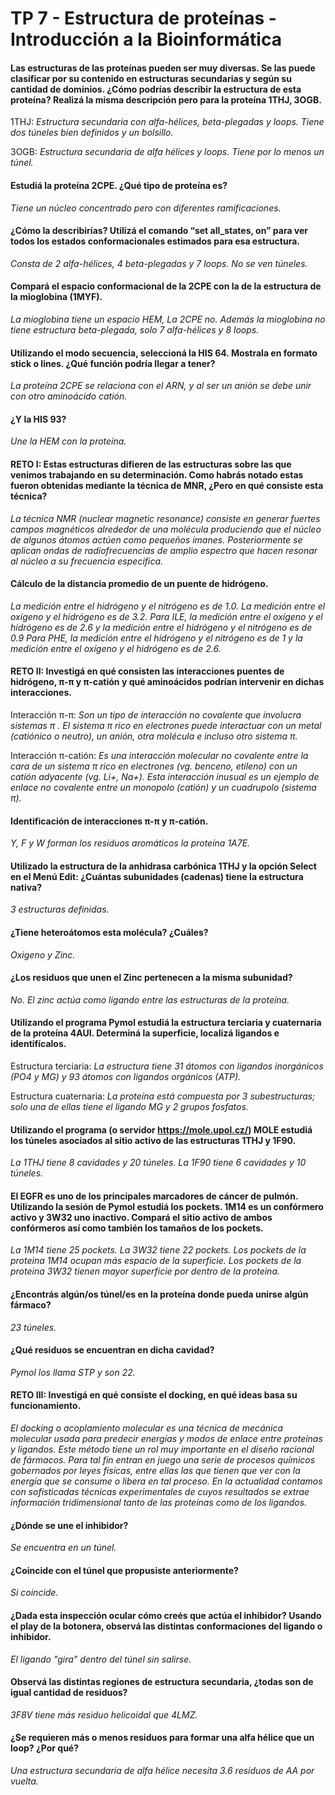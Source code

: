 # TP 7 - Estructura de proteínas - Introducción a la Bioinformática

#### Las estructuras de las proteínas pueden ser muy diversas. Se las puede clasificar por su contenido en estructuras secundarias y según su cantidad de dominios. ¿Cómo podrías describir la estructura de esta proteína? Realizá la misma descripción pero para la proteína 1THJ, 3OGB.

1THJ: *Estructura secundaria con alfa-hélices, beta-plegadas y loops. Tiene dos túneles bien definidos y un bolsillo.*

3OGB: *Estructura secundaria de alfa hélices y loops. Tiene por lo menos un túnel.*

#### Estudiá la proteína 2CPE. ¿Qué tipo de proteína es?

*Tiene un núcleo concentrado pero con diferentes ramificaciones.*

#### ¿Cómo la describirías? Utilizá el comando “set all_states, on” para ver todos los estados conformacionales estimados para esa estructura.

*Consta de 2 alfa-hélices, 4 beta-plegadas y 7 loops.*
*No se ven túneles.*

#### Compará el espacio conformacional de la 2CPE con la de la estructura de la mioglobina (1MYF).

*La mioglobina tiene un espacio HEM, La 2CPE no. Además la mioglobina no tiene estructura beta-plegada, solo 7 alfa-hélices y 8 loops.*

#### Utilizando el modo secuencia, seleccioná la HIS 64. Mostrala en formato stick o lines. ¿Qué función podría llegar a tener?

*La proteína 2CPE se relaciona con el ARN, y al ser un anión se debe unir con otro aminoácido catión.*

#### ¿Y la HIS 93?

*Une la HEM con la proteína.*

#### RETO I: Estas estructuras difieren de las estructuras sobre las que venimos trabajando en su determinación. Como habrás notado estas fueron obtenidas mediante la técnica de MNR, ¿Pero en qué consiste esta técnica?

*La técnica NMR (nuclear magnetic resonance) consiste en generar fuertes campos magnéticos alrededor de una molécula produciendo que el núcleo de algunos átomos actúen como pequeños imanes.*
*Posteriormente se aplican ondas de radiofrecuencias de amplio espectro que hacen resonar al núcleo a su frecuencia especifica.*

#### Cálculo de la distancia promedio de un puente de hidrógeno.

*La medición entre el hidrógeno y el nitrógeno es de 1.0. La medición entre el oxígeno y el hidrógeno es de 3.2. Para ILE, la medición entre el oxígeno y el hidrógeno es de 2.6 y la medición entre el hidrógeno y el nitrógeno es de 0.9 Para PHE, la medición entre el hidrógeno y el nitrógeno es de 1 y la medición entre el oxígeno y el hidrógeno es de 2.6.*

#### RETO II: Investigá en qué consisten las interacciones puentes de hidrógeno, π-π y π-catión y qué aminoácidos podrían intervenir en dichas interacciones.

Interacción π-π: *Son un tipo de interacción no covalente que involucra sistemas π . El sistema π rico en electrones puede interactuar con un metal (catiónico o neutro), un anión, otra molécula e incluso otro sistema π.*

Interacción π-catión: *Es una interacción molecular no covalente entre la cara de un sistema π rico en electrones (vg. benceno, etileno) con un catión adyacente (vg. Li+, Na+). Esta interacción inusual es un ejemplo de enlace no covalente entre un monopolo (catión) y un cuadrupolo (sistema π).*

#### Identificación de interacciones π-π y π-catión.

*Y, F y W forman los residuos aromáticos la proteína 1A7E.*

#### Utilizado la estructura de la anhidrasa carbónica 1THJ y la opción Select en el Menú Edit: ¿Cuántas subunidades (cadenas) tiene la estructura nativa?

*3 estructuras definidas.*

#### ¿Tiene heteroátomos esta molécula? ¿Cuáles?

*Oxigeno y Zinc.*

#### ¿Los residuos que unen el Zinc pertenecen a la misma subunidad?

*No. El zinc actúa como ligando entre las estructuras de la proteína.*

#### Utilizando el programa Pymol estudiá la estructura terciaria y cuaternaria de la proteína 4AUI. Determiná la superficie, localizá ligandos e identifícalos.

Estructura terciaria: *La estructura tiene 31 átomos con ligandos inorgánicos (PO4 y MG) y 93 átomos con ligandos orgánicos (ATP).*

Estructura cuaternaria: *La proteína está compuesta por 3 subestructuras; solo una de ellas tiene el ligando MG y 2 grupos fosfatos.*

#### Utilizando el programa (o servidor https://mole.upol.cz/) MOLE estudiá los túneles asociados al sitio activo de las estructuras 1THJ y 1F90.

*La 1THJ tiene 8 cavidades y 20 túneles. La 1F90 tiene 6 cavidades y 10 túneles.*

#### El EGFR es uno de los principales marcadores de cáncer de pulmón. Utilizando la sesión de Pymol estudiá los pockets. 1M14 es un confórmero activo y 3W32 uno inactivo. Compará el sitio activo de ambos confórmeros así como también los tamaños de los pockets.

*La 1M14 tiene 25 pockets. La 3W32 tiene 22 pockets.*
*Los pockets de la proteina 1M14 ocupan más espacio de la superficie. Los pockets de la proteina 3W32 tienen mayor superficie por dentro de la proteina.*

#### ¿Encontrás algún/os túnel/es en la proteína donde pueda unirse algún fármaco?

*23 túneles.*

####  ¿Qué residuos se encuentran en dicha cavidad?

*Pymol los llama STP y son 22.*

#### RETO III: Investigá en qué consiste el docking, en qué ideas basa su funcionamiento.

*El docking o acoplamiento molecular es una técnica de mecánica molecular usada para predecir energías y modos de enlace entre proteínas y ligandos. Este método tiene un rol muy importante en el diseño racional de fármacos. Para tal fin entran en juego una serie de procesos químicos gobernados por leyes físicas, entre ellas las que tienen que ver con la energía que se consume o libera en tal proceso. En la actualidad contamos con sofisticadas técnicas experimentales de cuyos resultados se extrae información tridimensional tanto de las proteínas como de los ligandos.*

#### ¿Dónde se une el inhibidor?

*Se encuentra en un túnel.*

#### ¿Coincide con el túnel que propusiste anteriormente?

*Si coincide.*

#### ¿Dada esta inspección ocular cómo creés que actúa el inhibidor? Usando el play de la botonera, observá las distintas conformaciones del ligando o inhibidor.

*El ligando "gira" dentro del túnel sin salirse.*

#### Observá las distintas regiones de estructura secundaria, ¿todas son de igual cantidad de residuos?

*3F8V tiene más residuo helicoidal que 4LMZ.*

#### ¿Se requieren más o menos residuos para formar una alfa hélice que un loop? ¿Por qué?

*Una estructura secundaria de alfa hélice necesita 3.6 residuos de AA por vuelta.*
